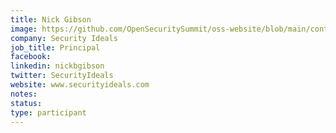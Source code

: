 ```yaml
---
title: Nick Gibson
image: https://github.com/OpenSecuritySummit/oss-website/blob/main/content/participant/images/nickgibson.jpg?raw=true
company: Security Ideals
job_title: Principal
facebook:
linkedin: nickbgibson
twitter: SecurityIdeals
website: www.securityideals.com
notes:
status: 
type: participant
---
```

